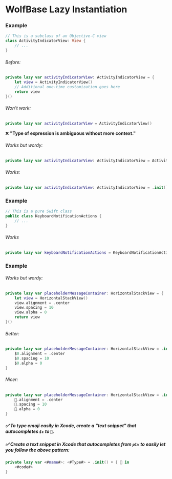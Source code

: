# WolfBase Lazy Instantiation

### Example

```swift
// This is a subclass of an Objective-C view
class ActivityIndicatorView: View {
    // ...
}
```

###### Before:

```swift
private lazy var activityIndicatorView: ActivityIndicatorView = {
    let view = ActivityIndicatorView()
    // Additional one-time customization goes here
    return view
}()
```

###### Won't work:

```swift
private lazy var activityIndicatorView = ActivityIndicatorView()
```
❌ **"Type of expression is ambiguous without more context."**

###### Works but wordy:

```swift
private lazy var activityIndicatorView: ActivityIndicatorView = ActivityIndicatorView()
```

###### Works:

```swift
private lazy var activityIndicatorView: ActivityIndicatorView = .init()
```

### Example

```swift
// This is a pure Swift class
public class KeyboardNotificationActions {
    // ...
}
```

###### Works
```swift
private lazy var keyboardNotificationActions = KeyboardNotificationActions()
```

### Example

###### Works but wordy:
```swift
private lazy var placeholderMessageContainer: HorizontalStackView = {
    let view = HorizontalStackView()
    view.alignment = .center
    view.spacing = 10
    view.alpha = 0
    return view
}()
```

###### Better:
```swift
private lazy var placeholderMessageContainer: HorizontalStackView = .init() • {
    $0.alignment = .center
    $0.spacing = 10
    $0.alpha = 0
}
```

###### Nicer:
```swift
private lazy var placeholderMessageContainer: HorizontalStackView = .init() • { 🍒 in
    🍒.alignment = .center
    🍒.spacing = 10
    🍒.alpha = 0
}
```

##### ✅ To type emoji easily in Xcode, create a "text snippet" that autocompletes `$c` to `🍒`.

##### ✅ Create a text snippet in Xcode that autocompletes from `plv` to easily let you follow the above pattern:
```swift
private lazy var <#name#>: <#Type#> = .init() • { 🍒 in
    <#code#>
}
```
